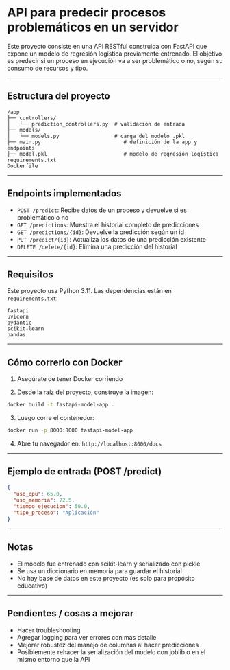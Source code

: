 # API para predecir procesos problemáticos en un servidor

Este proyecto consiste en una API RESTful construida con FastAPI que expone un modelo de regresión logística previamente entrenado. El objetivo es predecir si un proceso en ejecución va a ser problemático o no, según su consumo de recursos y tipo.

---

## Estructura del proyecto
```
/app
├── controllers/
│   └── prediction_controllers.py  # validación de entrada
├── models/
│   └── models.py                  # carga del modelo .pkl
├── main.py                           # definición de la app y endpoints
├── model.pkl                         # modelo de regresión logística
requirements.txt
Dockerfile
```

---

## Endpoints implementados

- `POST /predict`: Recibe datos de un proceso y devuelve si es problemático o no
- `GET /predictions`: Muestra el historial completo de predicciones
- `GET /predictions/{id}`: Devuelve la predicción según un id
- `PUT /predict/{id}`: Actualiza los datos de una predicción existente
- `DELETE /delete/{id}`: Elimina una predicción del historial

---

## Requisitos

Este proyecto usa Python 3.11. Las dependencias están en `requirements.txt`:

```
fastapi
uvicorn
pydantic
scikit-learn
pandas
```

---

## Cómo correrlo con Docker

1. Asegúrate de tener Docker corriendo

2. Desde la raíz del proyecto, construye la imagen:
```bash
docker build -t fastapi-model-app .
```

3. Luego corre el contenedor:
```bash
docker run -p 8000:8000 fastapi-model-app
```

4. Abre tu navegador en: `http://localhost:8000/docs`

---

## Ejemplo de entrada (POST /predict)
```json
{
  "uso_cpu": 65.0,
  "uso_memoria": 72.5,
  "tiempo_ejecucion": 50.0,
  "tipo_proceso": "Aplicación"
}
```

---

## Notas
- El modelo fue entrenado con scikit-learn y serializado con pickle
- Se usa un diccionario en memoria para guardar el historial
- No hay base de datos en este proyecto (es solo para propósito educativo)

---

## Pendientes / cosas a mejorar
- Hacer troubleshooting
- Agregar logging para ver errores con más detalle
- Mejorar robustez del manejo de columnas al hacer predicciones
- Posiblemente rehacer la serialización del modelo con joblib o en el mismo entorno que la API

